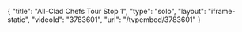 {
    "title": "All-Clad Chefs Tour Stop 1",
    "type": "solo",
    "layout": "iframe-static",
    "videoId": "3783601",
    "url": "\/tvpembed\/3783601"
}